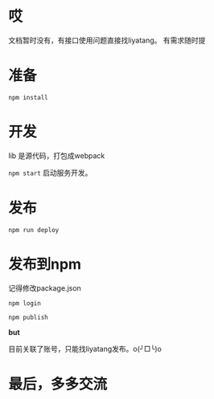 # 哎

文档暂时没有，有接口使用问题直接找liyatang。
有需求随时提

# 准备

`npm install`

# 开发

lib 是源代码，打包成webpack

`npm start` 启动服务开发。

# 发布

`npm run deploy`

# 发布到npm

记得修改package.json

`npm login`

`npm publish`

**but**

目前关联了账号，只能找liyatang发布。o(╯□╰)o

# 最后，多多交流
